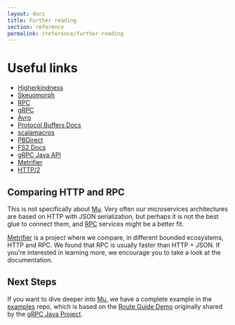 ```yaml
---
layout: docs
title: Further reading
section: reference
permalink: /reference/further-reading
---
```


# Useful links

* [Higherkindness](https://higherkindness.io/)
* [Skeuomorph](https://higherkindness.io/skeuomorph)
* [RPC](https://en.wikipedia.org/wiki/Remote_procedure_call)
* [gRPC](https://grpc.io/)
* [Avro](https://avro.apache.org/)
* [Protocol Buffers Docs](https://developers.google.com/protocol-buffers/docs/overview)
* [scalamacros](https://github.com/scalamacros/paradise)
* [PBDirect](https://github.com/47deg/pbdirect)
* [FS2 Docs](https://github.com/functional-streams-for-scala/fs2)
* [gRPC Java API](https://grpc.io/grpc-java/javadoc/)
* [Metrifier](https://github.com/47deg/metrifier)
* [HTTP/2](https://http2.github.io/)

## Comparing HTTP and RPC

This is not specifically about [Mu]. Very often our microservices architectures are based on HTTP with JSON serialization, but perhaps it is not the best glue to connect them, and [RPC] services might be a better fit.

[Metrifier] is a project where we compare, in different bounded ecosystems, HTTP and RPC. We found that RPC is usually faster than HTTP + JSON. If you're interested in learning more, we encourage you to take a look at the documentation.

## Next Steps

If you want to dive deeper into [Mu], we have a complete example in the [examples] repo, which is based on the [Route Guide Demo](https://grpc.io/docs/tutorials/basic/java.html#generating-client-and-server-code) originally shared by the [gRPC Java Project](https://github.com/grpc/grpc-java/tree/6ea2b8aacb0a193ac727e061bc228b40121460e3/examples/src/main/java/io/grpc/examples/routeguide).

[examples]: https://github.com/higherkindness/mu-scala-examples
[Metrifier]: https://github.com/47deg/metrifier
[Mu]: https://github.com/higherkindness/mu
[RPC]: https://en.wikipedia.org/wiki/Remote_procedure_call
